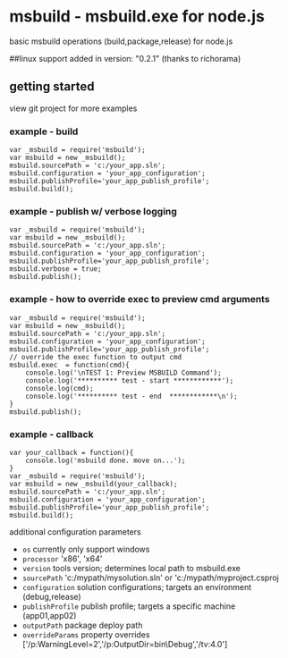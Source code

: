 # msbuild - msbuild.exe for node.js

basic msbuild operations (build,package,release) for node.js

##linux support added in version: "0.2.1" (thanks to richorama)

## getting started
view git project for more examples


### example - build
```
var _msbuild = require('msbuild');
var msbuild = new _msbuild(); 
msbuild.sourcePath = 'c:/your_app.sln';
msbuild.configuration = 'your_app_configuration';
msbuild.publishProfile='your_app_publish_profile';
msbuild.build();
```

### example - publish w/ verbose logging
```
var _msbuild = require('msbuild');
var msbuild = new _msbuild();
msbuild.sourcePath = 'c:/your_app.sln';
msbuild.configuration = 'your_app_configuration';
msbuild.publishProfile='your_app_publish_profile';
msbuild.verbose = true; 
msbuild.publish();
```

### example - how to override exec to preview cmd arguments
```
var _msbuild = require('msbuild');
var msbuild = new _msbuild();
msbuild.sourcePath = 'c:/your_app.sln';
msbuild.configuration = 'your_app_configuration';
msbuild.publishProfile='your_app_publish_profile';
// override the exec function to output cmd 
msbuild.exec  = function(cmd){
	console.log('\nTEST 1: Preview MSBUILD Command');
	console.log('********** test - start ************');
	console.log(cmd);
	console.log('********** test - end  ************\n');
}
msbuild.publish();
```

### example - callback
```
var your_callback = function(){
	console.log('msbuild done. move on...');
}	
var _msbuild = require('msbuild');
var msbuild = new _msbuild(your_callback); 
msbuild.sourcePath = 'c:/your_app.sln';
msbuild.configuration = 'your_app_configuration';
msbuild.publishProfile='your_app_publish_profile';
msbuild.build();
```

additional configuration parameters
- `os` currently only support windows
- `processor` 	'x86', 'x64'
- `version`	tools version; determines local path to msbuild.exe
- `sourcePath`  'c:/mypath/mysolution.sln'   or   'c:/mypath/myproject.csproj
- `configuration` 	solution configurations; targets an environment (debug,release)  
- `publishProfile`  publish profile; targets a specific machine (app01,app02)
- `outputPath`  package deploy path
- `overrideParams`  property overrides ['/p:WarningLevel=2','/p:OutputDir=bin\Debug','/tv:4.0']  
